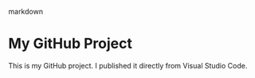 markdown

# My GitHub Project

This is my GitHub project. I published it directly from Visual Studio Code.
